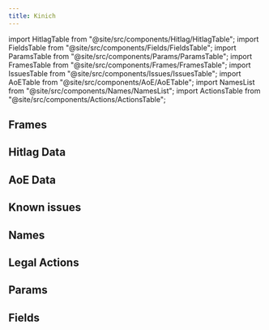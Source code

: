 ```yaml
---
title: Kinich
---
```


import HitlagTable from "@site/src/components/Hitlag/HitlagTable"; import FieldsTable from "@site/src/components/Fields/FieldsTable"; import ParamsTable from "@site/src/components/Params/ParamsTable"; import FramesTable from "@site/src/components/Frames/FramesTable"; import IssuesTable from "@site/src/components/Issues/IssuesTable"; import AoETable from "@site/src/components/AoE/AoETable"; import NamesList from "@site/src/components/Names/NamesList"; import ActionsTable from "@site/src/components/Actions/ActionsTable";

## Frames

<FramesTable item_key="kinich" />

## Hitlag Data

<HitlagTable item_key="kinich" />

## AoE Data

<AoETable item_key="kinich" />

## Known issues

<IssuesTable item_key="kinich" />

## Names

<NamesList item_key="kinich" />

## Legal Actions

<ActionsTable item_key="kinich" />

## Params

<ParamsTable item_key="kinich" />

## Fields

<FieldsTable item_key="kinich" />
